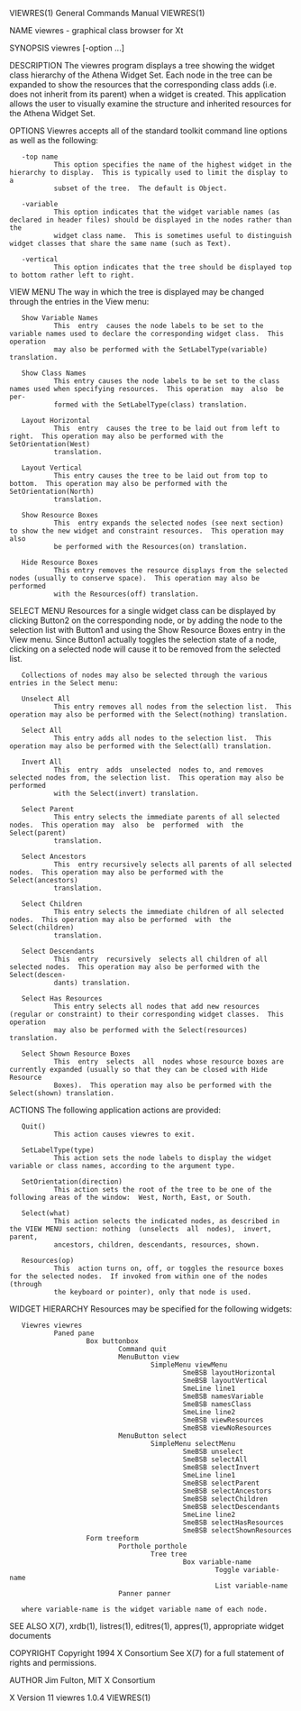 VIEWRES(1)                                                    General Commands Manual                                                   VIEWRES(1)

NAME
       viewres - graphical class browser for Xt

SYNOPSIS
       viewres [-option ...]

DESCRIPTION
       The  viewres program displays a tree showing the widget class hierarchy of the Athena Widget Set.  Each node in the tree can be expanded to
       show the resources that the corresponding class adds (i.e. does not inherit from its parent) when a widget is  created.   This  application
       allows the user to visually examine the structure and inherited resources for the Athena Widget Set.

OPTIONS
       Viewres accepts all of the standard toolkit command line options as well as the following:

       -top name
               This option specifies the name of the highest widget in the hierarchy to display.  This is typically used to limit the display to a
               subset of the tree.  The default is Object.

       -variable
               This option indicates that the widget variable names (as declared in header files) should be displayed in the nodes rather than the
               widget class name.  This is sometimes useful to distinguish widget classes that share the same name (such as Text).

       -vertical
               This option indicates that the tree should be displayed top to bottom rather left to right.

VIEW MENU
       The way in which the tree is displayed may be changed through the entries in the View menu:

       Show Variable Names
               This  entry  causes the node labels to be set to the variable names used to declare the corresponding widget class.  This operation
               may also be performed with the SetLabelType(variable) translation.

       Show Class Names
               This entry causes the node labels to be set to the class names used when specifying resources.  This operation  may  also  be  per‐
               formed with the SetLabelType(class) translation.

       Layout Horizontal
               This  entry  causes the tree to be laid out from left to right.  This operation may also be performed with the SetOrientation(West)
               translation.

       Layout Vertical
               This entry causes the tree to be laid out from top to bottom.  This operation may also be performed with the  SetOrientation(North)
               translation.

       Show Resource Boxes
               This  entry expands the selected nodes (see next section) to show the new widget and constraint resources.  This operation may also
               be performed with the Resources(on) translation.

       Hide Resource Boxes
               This entry removes the resource displays from the selected nodes (usually to conserve space).  This operation may also be performed
               with the Resources(off) translation.

SELECT MENU
       Resources  for a single widget class can be displayed by clicking Button2 on the corresponding node, or by adding the node to the selection
       list with Button1 and using the Show Resource Boxes entry in the View menu.  Since Button1 actually toggles the selection state of a  node,
       clicking on a selected node will cause it to be removed from the selected list.

       Collections of nodes may also be selected through the various entries in the Select menu:

       Unselect All
               This entry removes all nodes from the selection list.  This operation may also be performed with the Select(nothing) translation.

       Select All
               This entry adds all nodes to the selection list.  This operation may also be performed with the Select(all) translation.

       Invert All
               This  entry  adds  unselected  nodes to, and removes selected nodes from, the selection list.  This operation may also be performed
               with the Select(invert) translation.

       Select Parent
               This entry selects the immediate parents of all selected nodes.  This operation may  also  be  performed  with  the  Select(parent)
               translation.

       Select Ancestors
               This  entry recursively selects all parents of all selected nodes.  This operation may also be performed with the Select(ancestors)
               translation.

       Select Children
               This entry selects the immediate children of all selected nodes.  This operation may also be performed  with  the  Select(children)
               translation.

       Select Descendants
               This  entry  recursively  selects all children of all selected nodes.  This operation may also be performed with the Select(descen‐
               dants) translation.

       Select Has Resources
               This entry selects all nodes that add new resources (regular or constraint) to their corresponding widget classes.  This  operation
               may also be performed with the Select(resources) translation.

       Select Shown Resource Boxes
               This  entry  selects  all  nodes whose resource boxes are currently expanded (usually so that they can be closed with Hide Resource
               Boxes).  This operation may also be performed with the Select(shown) translation.

ACTIONS
       The following application actions are provided:

       Quit()
               This action causes viewres to exit.

       SetLabelType(type)
               This action sets the node labels to display the widget variable or class names, according to the argument type.

       SetOrientation(direction)
               This action sets the root of the tree to be one of the following areas of the window:  West, North, East, or South.

       Select(what)
               This action selects the indicated nodes, as described in the VIEW MENU section: nothing  (unselects  all  nodes),  invert,  parent,
               ancestors, children, descendants, resources, shown.

       Resources(op)
               This  action turns on, off, or toggles the resource boxes for the selected nodes.  If invoked from within one of the nodes (through
               the keyboard or pointer), only that node is used.

WIDGET HIERARCHY
       Resources may be specified for the following widgets:

       Viewres viewres
               Paned pane
                       Box buttonbox
                               Command quit
                               MenuButton view
                                       SimpleMenu viewMenu
                                               SmeBSB layoutHorizontal
                                               SmeBSB layoutVertical
                                               SmeLine line1
                                               SmeBSB namesVariable
                                               SmeBSB namesClass
                                               SmeLine line2
                                               SmeBSB viewResources
                                               SmeBSB viewNoResources
                               MenuButton select
                                       SimpleMenu selectMenu
                                               SmeBSB unselect
                                               SmeBSB selectAll
                                               SmeBSB selectInvert
                                               SmeLine line1
                                               SmeBSB selectParent
                                               SmeBSB selectAncestors
                                               SmeBSB selectChildren
                                               SmeBSB selectDescendants
                                               SmeLine line2
                                               SmeBSB selectHasResources
                                               SmeBSB selectShownResources
                       Form treeform
                               Porthole porthole
                                       Tree tree
                                               Box variable-name
                                                       Toggle variable-name
                                                       List variable-name
                               Panner panner

       where variable-name is the widget variable name of each node.

SEE ALSO
       X(7), xrdb(1), listres(1), editres(1), appres(1), appropriate widget documents

COPYRIGHT
       Copyright 1994 X Consortium
       See X(7) for a full statement of rights and permissions.

AUTHOR
       Jim Fulton, MIT X Consortium

X Version 11                                                       viewres 1.0.4                                                        VIEWRES(1)
